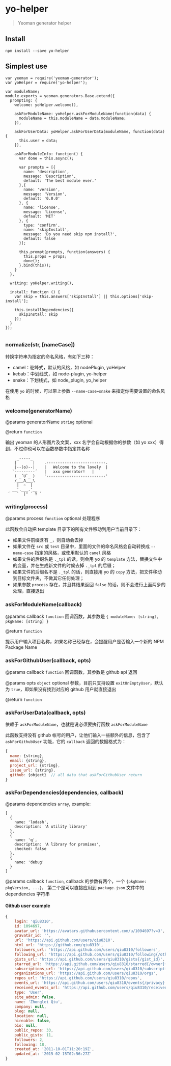 # yo-helper

> Yeoman generator helper

## Install

`npm install --save yo-helper`


## Simplest use

```
var yeoman = require('yeoman-generator');
var yoHelper = require('yo-helper');

var moduleName;
module.exports = yeoman.generators.Base.extend({
  prompting: {
    welcome: yoHelper.welcome(),

    askForModuleName: yoHelper.askForModuleName(function(data) {
      moduleName = this.moduleName = data.moduleName;
    }),

    askForUserData: yoHelper.askForUserData(moduleName, function(data) {
      this.user = data;
    }),

    askForModuleInfo: function() {
      var done = this.async();

      var prompts = [{
        name: 'description',
        message: 'Description',
        default: 'The best module ever.'
      },{
        name: 'version',
        message: 'Version',
        default: '0.0.0'
      }, {
        name: 'license',
        message: 'License',
        default: 'MIT'
      }, {
        type: 'confirm',
        name: 'skipInstall',
        message: 'Do you need skip npm install?',
        default: false
      }];

      this.prompt(prompts, function(answers) {
        this.props = props;
        done();
      }.bind(this));
    }
  },

  writing: yoHelper.writing(),

  install: function () {
    var skip = this.answers['skipInstall'] || this.options['skip-install'];

    this.installDependencies({
      skipInstall: skip
    });
  }
});


```

### normalize(str, \[nameCase])

转换字符串为指定的命名风格，有如下三种：

* camel：驼峰式，默认的风格，如 nodePlugin, yoHelper
* kebab：中划线式，如 node-plugin, yo-helper
* snake：下划线式，如 node_plugin, yo_helper

在使用 `yo` 的时候，可以带上参数 `--name-case=snake` 来指定你需要设置的命名风格


### welcome(generatorName)

@params generatorName `string` optional

@return `function`

输出 yeoman 的人形图片及文案，xxx 名字会自动根据你的参数（如 yo xxx）得到，不过你也可以在函数参数中指定其名称

```
     _-----_
    |       |    .--------------------------.
    |--(o)--|    |   Welcome to the lovely  |
   `---------´   |   xxx generator!   |
    ( _´U`_ )    '--------------------------'
    /___A___\    
     |  ~  |     
   __'.___.'__   
 ´   `  |° ´ Y ` 
```

### writing(process)

@params process `function` optional 处理程序

此函数会自动把 template 目录下的所有文件移动到用户当前目录下：

* 如果文件前缀含有 `_`，则自动会去掉
* 如果文件在 `src` 或 `test` 目录中，里面的文件的命名风格会自动转换成 `--name-case` 指定的风格，或使用默认的 `camel` 风格
* 如果文件的后缀名是 `._tpl` 的话，则会用 yo 的 `template` 方法，替换文件中的变量，并在生成新文件的时候去掉 `._tpl` 的后缀；
* 如果文件的后缀名不是 `._tpl` 的话，则直接用 yo 的 `copy` 方法，把文件移动到目标文件夹，不做其它任何处理；
* 如果参数 `process` 存在，并且其结果返回 `false` 的话，则不会进行上面两步的处理，直接退出



### askForModuleName(callback)

@params callback `function` 回调函数，其参数是 `{ moduleName: [string], pkgName: [string] }`

@return `function`

提示用户输入项目名称，如果名称已经存在，会提醒用户是否输入一个新的 NPM Package Name

### askForGithubUser(callback, opts)

@params callback `function` 回调函数，其参数是 github api 返回

@params opts `object` optional 参数，目前只支持设置 `exitOnEmptyUser`，默认为 `true`，即如果没有找到对应的 github 用户就直接退出

@return `function`

### askForUserData(callback, opts)

依赖于 `askForModuleName`，也就是说必须要执行函数 `askForModuleName`

此函数支持没有 github 帐号的用户，让他们输入一些额外的信息，包含了 `askForGithubUser` 功能，它的 `callback` 返回的数据格式为：

```js
{
  name: {string},
  email: {string},
  project_url: {string},
  issue_url: {string},
  github: {object}  // all data that askForGithubUser return
}
```

### askForDependencies(dependencies, callback)

@params dependencies `array`, example:

```
[
  {
    name: 'lodash',
    description: 'A utility library'
  },
  {
    name: 'q',
    description: 'A library for promises',
    checked: false
  },
  {
    name: 'debug'
  }
]
```

@params callback `function`,  callback 的参数有两个，一个 `{pkgName: pkgVersion, ...}`， 
第二个是可以直接应用到 `package.json` 文件中的 dependencies 字符串


#### Github user example

```js
{
    login: 'qiu8310',
    id: 1094697,
    avatar_url: 'https://avatars.githubusercontent.com/u/1094697?v=3',
    gravatar_id: '',
    url: 'https://api.github.com/users/qiu8310',
    html_url: 'https://github.com/qiu8310',
    followers_url: 'https://api.github.com/users/qiu8310/followers',
    following_url: 'https://api.github.com/users/qiu8310/following{/other_user}',
    gists_url: 'https://api.github.com/users/qiu8310/gists{/gist_id}',
    starred_url: 'https://api.github.com/users/qiu8310/starred{/owner}{/repo}',
    subscriptions_url: 'https://api.github.com/users/qiu8310/subscriptions',
    organizations_url: 'https://api.github.com/users/qiu8310/orgs',
    repos_url: 'https://api.github.com/users/qiu8310/repos',
    events_url: 'https://api.github.com/users/qiu8310/events{/privacy}',
    received_events_url: 'https://api.github.com/users/qiu8310/received_events',
    type: 'User',
    site_admin: false,
    name: 'Zhonglei Qiu',
    company: null,
    blog: null,
    location: null,
    hireable: false,
    bio: null,
    public_repos: 33,
    public_gists: 11,
    followers: 2,
    following: 18,
    created_at: '2011-10-01T11:20:19Z',
    updated_at: '2015-02-15T02:56:27Z'
}
```